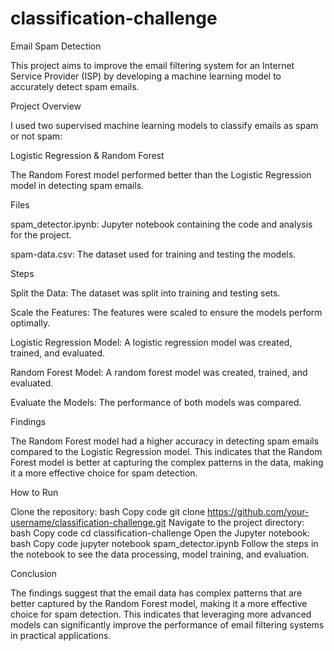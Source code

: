 # classification-challenge

Email Spam Detection

This project aims to improve the email filtering system for an Internet Service Provider (ISP) by developing a machine learning model to accurately detect spam emails.

Project Overview

I used two supervised machine learning models to classify emails as spam or not spam:

Logistic Regression &
Random Forest

The Random Forest model performed better than the Logistic Regression model in detecting spam emails.

Files

spam_detector.ipynb: Jupyter notebook containing the code and analysis for the project.

spam-data.csv: The dataset used for training and testing the models.

Steps

Split the Data: The dataset was split into training and testing sets.

Scale the Features: The features were scaled to ensure the models perform optimally.

Logistic Regression Model: A logistic regression model was created, trained, and evaluated.

Random Forest Model: A random forest model was created, trained, and evaluated.

Evaluate the Models: The performance of both models was compared.

Findings

The Random Forest model had a higher accuracy in detecting spam emails compared to the Logistic Regression model.
This indicates that the Random Forest model is better at capturing the complex patterns in the data, making it a more effective choice for spam detection.

How to Run

Clone the repository:
bash
Copy code
git clone https://github.com/your-username/classification-challenge.git
Navigate to the project directory:
bash
Copy code
cd classification-challenge
Open the Jupyter notebook:
bash
Copy code
jupyter notebook spam_detector.ipynb
Follow the steps in the notebook to see the data processing, model training, and evaluation.

Conclusion

The findings suggest that the email data has complex patterns that are better captured by the Random Forest model, making it a more effective choice for spam detection. This indicates that leveraging more advanced models can significantly improve the performance of email filtering systems in practical applications.
